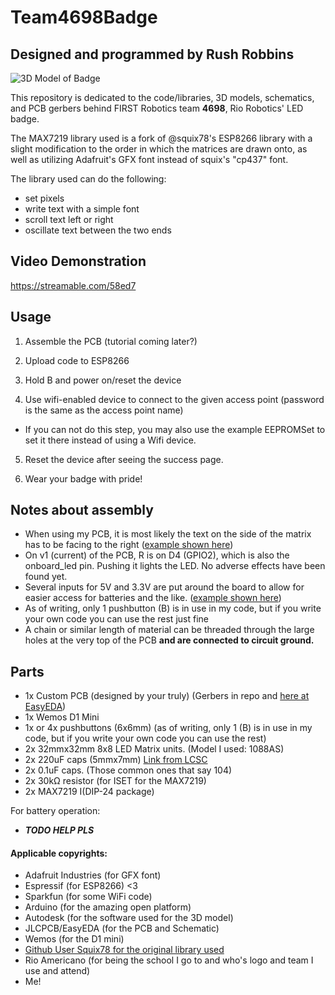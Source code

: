 # Team4698Badge
## Designed and programmed by Rush Robbins
![3D Model of Badge](https://i.imgur.com/V3JbVzn.png)

This repository is dedicated to the code/libraries, 3D models, schematics, and PCB gerbers behind FIRST Robotics team **4698**, Rio Robotics' LED badge. 

The MAX7219 library used is a fork of @squix78's ESP8266 library with a slight modification to the order in which the matrices are drawn onto, as well as utilizing Adafruit's GFX font instead of squix's "cp437" font.

The library used can do the following:

- set pixels
- write text with a simple font
- scroll text left or right 
- oscillate text between the two ends

## Video Demonstration

https://streamable.com/58ed7

## Usage

1. Assemble the PCB (tutorial coming later?)

2. Upload code to ESP8266

3. Hold B and power on/reset the device

4. Use wifi-enabled device to connect to the given access point (password is the same as the access point name)
  - If you can not do this step, you may also use the example EEPROMSet to set it there instead of using a Wifi device.

5. Reset the device after seeing the success page.

6. Wear your badge with pride!

## Notes about assembly

- When using my PCB, it is most likely the text on the side of the matrix has to be facing to the right ([example shown here](https://i.imgur.com/QNqjoC9.jpg))
- On v1 (current) of the PCB, R is on D4 (GPIO2), which is also the onboard_led pin. Pushing it lights the LED. No adverse effects have been found yet. 
- Several inputs for 5V and 3.3V are put around the board to allow for easier access for batteries and the like. ([example shown here](https://i.imgur.com/4QV5dsC.png))
- As of writing, only 1 pushbutton (B) is in use in my code, but if you write your own code you can use the rest just fine
- A chain or similar length of material can be threaded through the large holes at the very top of the PCB **and are connected to circuit ground.**
## Parts
- 1x Custom PCB (designed by your truly) (Gerbers in repo and [here at EasyEDA](https://easyeda.com/nullstalgia/Badge_THT_and_MAX-0fb6900ba40b4741a26781ce35c9b7fa))
- 1x Wemos D1 Mini
- 1x or 4x pushbuttons (6x6mm) (as of writing, only 1 (B) is in use in my code, but if you write your own code you can use the rest)
- 2x 32mmx32mm 8x8 LED Matrix units. (Model I used: 1088AS)
- 2x 220uF caps (5mmx7mm) [Link from LCSC](https://lcsc.com/product-detail/Aluminum-Electrolytic-Capacitors-Leaded_220uF-10V_C43320.html)
- 2x 0.1uF caps. (Those common ones that say 104)
- 2x 30kΩ resistor (for ISET for the MAX7219)
- 2x MAX7219 I(DIP-24 package)

For battery operation:

- ***TODO HELP PLS***

#### Applicable copyrights:

- Adafruit Industries (for GFX font)
- Espressif (for ESP8266) <3
- Sparkfun (for some WiFi code)
- Arduino (for the amazing open platform)
- Autodesk (for the software used for the 3D model)
- JLCPCB/EasyEDA (for the PCB and Schematic)
- Wemos (for the D1 mini)
- [Github User Squix78 for the original library used](https://github.com/squix78/MAX7219LedMatrix)
- Rio Americano (for being the school I go to and who's logo and team I use and attend)
- Me! 

